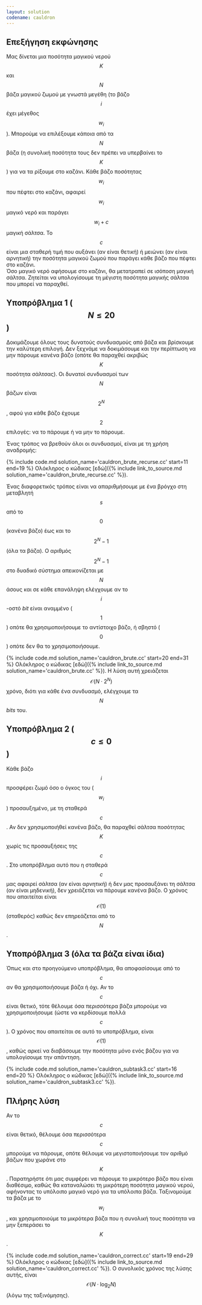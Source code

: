 ```yaml
---
layout: solution
codename: cauldron
---
```


## Επεξήγηση εκφώνησης
Μας δίνεται μια ποσότητα μαγικού νερού $$K$$ και $$N$$ βάζα μαγικού ζωμού με γνωστά μεγέθη (το βάζο $$i$$ έχει μέγεθος $$w_i$$). 
Μπορούμε να επιλέξουμε κάποια από τα $$N$$ βάζα (η συνολική ποσότητα τους δεν πρέπει να υπερβαίνει το $$K$$) για να τα ρίξουμε στο 
καζάνι. Κάθε βάζο ποσότητας $$w_i$$ που πέφτει στο καζάνι, αφαιρεί $$w_i$$ μαγικό νερό και παράγει $$w_i+c$$ μαγική σάλτσα.
Το $$c$$ είναι μια σταθερή τιμή που αυξάνει (αν είναι θετική) ή μειώνει (αν είναι αρνητική) την ποσότητα μαγικού ζωμού 
που παράγει κάθε βάζο που πέφτει στο καζάνι.  
Όσο μαγικό νερό αφήσουμε στο καζάνι, θα μετατραπεί σε ισόποση μαγική σάλτσα. Ζητείται να υπολογίσουμε τη μέγιστη ποσότητα 
μαγικής σάλτσα που μπορεί να παραχθεί.

## Υποπρόβλημα 1 ($$ N\le 20 $$)

Δοκιμάζουμε όλους τους δυνατούς συνδυασμούς από βάζα και βρίσκουμε την καλύτερη επιλογή. Δεν ξεχνάμε να δοκιμάσουμε 
και την περίπτωση να μην πάρουμε κανένα βάζο (οπότε θα παραχθεί ακριβώς $$K$$ ποσότητα σάλτσας). 
Οι δυνατοί συνδυασμοί των $$N$$ βάζων είναι 
$$2^N$$, αφού για κάθε βάζο έχουμε $$2$$ επιλογές: να το πάρουμε ή να μην το πάρουμε. 

Ένας τρόπος να βρεθούν όλοι οι συνδυασμοί, είναι με τη χρήση αναδρομής:

{% include code.md solution_name='cauldron_brute_recurse.cc' start=11 end=19 %}
Ολόκληρος ο κώδικας [εδώ]({% include link_to_source.md solution_name='cauldron_brute_recurse.cc' %}).

Ένας διαφορετικός τρόπος είναι να απαριθμήσουμε με ένα βρόγχο στη 
μεταβλητή $$s$$ από το $$0$$ (κανένα βάζο) έως και το $$2^N-1$$ (όλα τα βάζα). 
Ο αριθμός $$2^N-1$$ στο δυαδικό σύστημα απεικονίζεται με $$N$$ άσους και σε κάθε επανάληψη 
ελέγχουμε αν το $$i$$-οστό *bit* είναι αναμμένο ($$1$$) οπότε θα χρησιμοποιήσουμε το αντίστοιχο βάζο, 
ή σβηστό ($$0$$) οπότε δεν θα το χρησιμοποιήσουμε.

{% include code.md solution_name='cauldron_brute.cc' start=20 end=31 %}
Ολόκληρος ο κώδικας [εδώ]({% include link_to_source.md solution_name='cauldron_brute.cc' %}). 
Η λύση αυτή χρειάζεται $$\mathcal{O}(N \cdot 2^N)$$ χρόνο, διότι για κάθε ένα συνδυασμό, ελέγχουμε τα $$N$$ *bits* του.

## Υποπρόβλημα 2 ($$c \le 0$$)

Κάθε βάζο $$i$$ προσφέρει ζωμό όσο ο όγκος του ($$w_i$$) προσαυξημένο, με τη σταθερά $$c$$. 
Αν δεν χρησιμοποιήθεί κανένα βάζο, θα παραχθεί σάλτσα ποσότητας $$K$$ χωρίς τις προσαυξήσεις της $$c$$. 
Στο υποπρόβλημα αυτό που η σταθερά $$c$$ μας αφαιρεί σάλτσα (αν είναι αρνητική) ή δεν μας προσαυξάνει τη σάλτσα 
(αν είναι μηδενική), δεν χρειάζεται να πάρουμε κανένα βάζο. 
Ο χρόνος που απαιτείται είναι $$\mathcal{O}(1)$$ (σταθερός) καθώς δεν επηρεάζεται από το $$N$$. 

## Υποπρόβλημα 3 (όλα τα βάζα είναι ίδια)

Όπως και στο προηγούμενο υποπρόβλημα, θα αποφασίσουμε από το $$c$$ αν θα χρησιμοποιήσουμε βάζα ή όχι. Αν το $$c$$ 
είναι θετικό, τότε θέλουμε όσα περισσότερα βάζα μπορούμε να χρησιμοποιήσουμε (ώστε να κερδίσουμε πολλά $$c$$).
Ο χρόνος που απαιτείται σε αυτό το υποπρόβλημα, είναι $$\mathcal{O}(1)$$, καθώς αρκεί να διαβάσουμε την ποσότητα 
μόνο ενός βάζου για να υπολογίσουμε την απάντηση.

{% include code.md solution_name='cauldron_subtask3.cc' start=16 end=20 %}
Ολόκληρος ο κώδικας [εδώ]({% include link_to_source.md solution_name='cauldron_subtask3.cc' %}). 

## Πλήρης λύση

Αν το $$c$$ είναι θετικό, θέλουμε όσα περισσότερα $$c$$ μπορούμε να πάρουμε, οπότε θέλουμε να μεγιστοποιήσουμε τον 
αριθμό βάζων που χωράνε στο $$K$$. Παρατηρήστε ότι μας συμφέρει να πάρουμε το μικρότερο βάζο που είναι διαθέσιμο, 
καθώς θα καταναλώσει τη μικρότερη ποσότητα μαγικού νερού, αφήνοντας το υπόλοιπο μαγικό νερό για τα υπόλοιπα βάζα. 
Ταξινομούμε τα βάζα με το $$w_i$$, και χρησιμοποιούμε τα μικρότερα βάζα που η 
συνολική τους ποσότητα να μην ξεπεράσει το $$K$$.  

{% include code.md solution_name='cauldron_correct.cc' start=19 end=29 %}
Ολόκληρος ο κώδικας [εδώ]({% include link_to_source.md solution_name='cauldron_correct.cc' %}).
O συνολικός χρόνος της λύσης αυτής, είναι $$\mathcal{O}(N\cdot \log_2{N})$$ (λόγω της ταξινόμησης).
